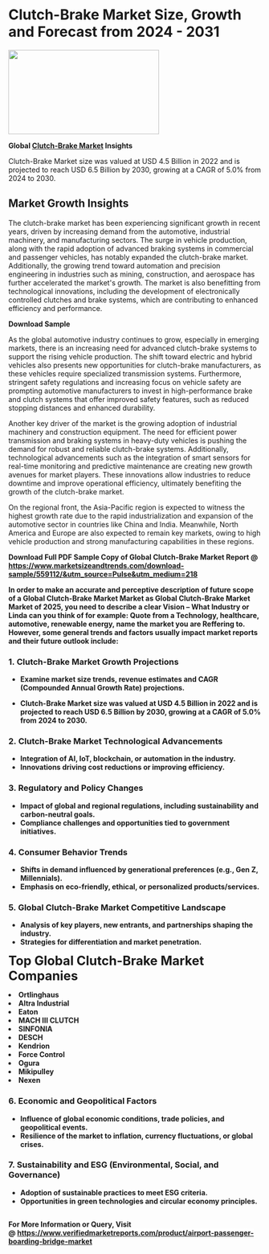 <H1>Clutch-Brake Market Size, Growth and Forecast from 2024 - 2031</H1><img class="aligncenter size-medium wp-image-584254" src="https://thirdeyenews.in/wp-content/uploads/2024/09/Global-Market-Research-300x168.jpeg" alt="" width="300" height="168" /><p><strong>Global&nbsp;<a href="https://www.marketsizeandtrends.com/download-sample/559112/&amp;utm_source=Pulse&amp;utm_medium=218">Clutch-Brake Market</a> Insights</strong></p><p>Clutch-Brake Market size was valued at USD 4.5 Billion in 2022 and is projected to reach USD 6.5 Billion by 2030, growing at a CAGR of 5.0% from 2024 to 2030.</p><p><h2>Market Growth Insights</h2> <p>The clutch-brake market has been experiencing significant growth in recent years, driven by increasing demand from the automotive, industrial machinery, and manufacturing sectors. The surge in vehicle production, along with the rapid adoption of advanced braking systems in commercial and passenger vehicles, has notably expanded the clutch-brake market. Additionally, the growing trend toward automation and precision engineering in industries such as mining, construction, and aerospace has further accelerated the market's growth. The market is also benefitting from technological innovations, including the development of electronically controlled clutches and brake systems, which are contributing to enhanced efficiency and performance.</p> <p><strong>Download Sample</strong></p> <p>As the global automotive industry continues to grow, especially in emerging markets, there is an increasing need for advanced clutch-brake systems to support the rising vehicle production. The shift toward electric and hybrid vehicles also presents new opportunities for clutch-brake manufacturers, as these vehicles require specialized transmission systems. Furthermore, stringent safety regulations and increasing focus on vehicle safety are prompting automotive manufacturers to invest in high-performance brake and clutch systems that offer improved safety features, such as reduced stopping distances and enhanced durability.</p> <p>Another key driver of the market is the growing adoption of industrial machinery and construction equipment. The need for efficient power transmission and braking systems in heavy-duty vehicles is pushing the demand for robust and reliable clutch-brake systems. Additionally, technological advancements such as the integration of smart sensors for real-time monitoring and predictive maintenance are creating new growth avenues for market players. These innovations allow industries to reduce downtime and improve operational efficiency, ultimately benefiting the growth of the clutch-brake market.</p> <p>On the regional front, the Asia-Pacific region is expected to witness the highest growth rate due to the rapid industrialization and expansion of the automotive sector in countries like China and India. Meanwhile, North America and Europe are also expected to remain key markets, owing to high vehicle production and strong manufacturing capabilities in these regions.</p> <p><strong></p><p><span class=""><strong>Download Full PDF Sample Copy of Global Clutch-Brake Market Report</strong> @ <a href="https://www.marketsizeandtrends.com/download-sample/559112/&amp;utm_source=Pulse&amp;utm_medium=218" target="_blank">https://www.marketsizeandtrends.com/download-sample/559112/&amp;utm_source=Pulse&amp;utm_medium=218</a></span></p><p>In order to make an accurate and perceptive description of future scope of a Global&nbsp;Clutch-Brake Market Market as Global&nbsp;Clutch-Brake Market Market of 2025, you need to describe a clear Vision &ndash; What Industry or Linda can you think of for example: Quote from a Technology, healthcare, automotive, renewable energy, name the market you are Reffering to. However, some general trends and factors usually impact market reports and their future outlook include:</p><h3>1.&nbsp;<strong>Clutch-Brake Market Growth Projections</strong></h3><ul><li>Examine market size trends, revenue estimates and CAGR (Compounded Annual Growth Rate) projections.</li><li><p>Clutch-Brake Market size was valued at USD 4.5 Billion in 2022 and is projected to reach USD 6.5 Billion by 2030, growing at a CAGR of 5.0% from 2024 to 2030.</p></li></ul><h3>2.&nbsp;<strong>Clutch-Brake Market Technological Advancements</strong></h3><ul><li>Integration of AI, IoT, blockchain, or automation in the industry.</li><li>Innovations driving cost reductions or improving efficiency.</li></ul><h3>3.&nbsp;<strong>Regulatory and Policy Changes</strong></h3><ul><li>Impact of global and regional regulations, including sustainability and carbon-neutral goals.</li><li>Compliance challenges and opportunities tied to government initiatives.</li></ul><h3>4.&nbsp;<strong>Consumer Behavior Trends</strong></h3><ul><li>Shifts in demand influenced by generational preferences (e.g., Gen Z, Millennials).</li><li>Emphasis on eco-friendly, ethical, or personalized products/services.</li></ul><h3>5.&nbsp;<strong>Global Clutch-Brake Market Competitive Landscape</strong></h3><ul><li>Analysis of key players, new entrants, and partnerships shaping the industry.</li><li>Strategies for differentiation and market penetration.</li></ul><p data-pm-slice="1 1 []"><span style="color: inherit; font-family: inherit; font-size: 25px;">Top Global Clutch-Brake Market Companies</span></p><div class="" data-test-id=""><p><li>Ortlinghaus</li><li> Altra Industrial</li><li> Eaton</li><li> MACH III CLUTCH</li><li> SINFONIA</li><li> DESCH</li><li> Kendrion</li><li> Force Control</li><li> Ogura</li><li> Mikipulley</li><li> Nexen</li></p></div><h3>6.&nbsp;<strong>Economic and Geopolitical Factors</strong></h3><ul><li>Influence of global economic conditions, trade policies, and geopolitical events.</li><li>Resilience of the market to inflation, currency fluctuations, or global crises.</li></ul><h3>7.&nbsp;<strong>Sustainability and ESG (Environmental, Social, and Governance)</strong></h3><ul><li>Adoption of sustainable practices to meet ESG criteria.</li><li>Opportunities in green technologies and circular economy principles.</li></ul><h2><strong style="font-size: 14px;">For More Information or Query, Visit @&nbsp;</strong><a style="background-color: #ffffff; font-size: 14px;" href="https://www.marketsizeandtrends.com/report/clutch-brake-market/" target="_blank">https://www.verifiedmarketreports.com/product/airport-passenger-boarding-bridge-market</a></h2>

